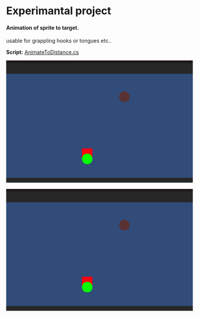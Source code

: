 # Experimantal project


#### Animation of sprite to target. 
usable for grappling hooks or tongues etc..

**Script:** [AnimateToDistance.cs](https://github.com/erwinhenraat/testProject/blob/master/testProject2D/Assets/Scripts/AnimateToDistance.cs)

![Tongue Move](demo/tongueMove.gif)

![Tongue Scale](demo/tongueScale.gif)


